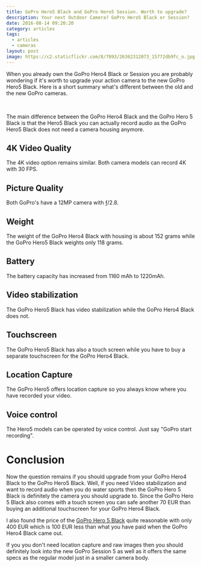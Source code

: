 ```yaml
---
title: GoPro Hero5 Black and GoPro Hero5 Session. Worth to upgrade?
description: Your next Outdoor Camera? GoPro Hero5 Black or Session?
date: 2016-08-14 09:20:20
category: articles
tags:
  - articles
  - cameras
layout: post
image: https://c2.staticflickr.com/8/7093/26362312073_15772db9fc_o.jpg
---
```


<div class="container-fluid">
<div class="row">
<div class="col-md-9" style="padding-left: 0 !important;">
<p>
When you already own the GoPro Hero4 Black or Session you are probably wondering if it's worth to upgrade your action camera to the new GoPro Hero5 Black. Here is a short summary what's different between the old and the new GoPro cameras.
</p>
</div>
<div class="col-md-3">
 <script type="text/javascript" src="//www.avantlink.com/link.php?ml=220479&amp;p=125311&amp;pw=150351&amp;open=_blank"></script>
</div>
</div>
</div>

<amp-img src="https://c2.staticflickr.com/8/7093/26362312073_15772db9fc_o.jpg" layout="responsive" width="1200" height="739" alt="GoPro Hero5 Session upgrade"></amp-img>
<br>
<!--more-->

The main difference between the GoPro Hero4 Black and the GoPro Hero 5 Black is that the Hero5 Black you can actually record audio as the GoPro Hero5 Black does not need a camera housing anymore.

## 4K Video Quality
The 4K video option remains similar. Both camera models can record 4K with 30 FPS.

## Picture Quality
Both GoPro's have a 12MP camera with ƒ/2.8.

## Weight
The weight of the GoPro Hero4 Black with housing is about 152 grams while the GoPro Hero5 Black weights only 118 grams.

## Battery
The battery capacity has increased from 1160 mAh to 1220mAh.

## Video stabilization
The GoPro Hero5 Black has video stabilization while the GoPro Hero4 Black does not.

## Touchscreen
The GoPro Hero5 Black has also a touch screen while you have to buy a separate touchscreen for the GoPro Hero4 Black.

## Location Capture
The GoPro Hero5 offers location capture so you always know where you have recorded your video.

## Voice control
The Hero5 models can be operated by voice control. Just say "GoPro start recording".

# Conclusion
Now the question remains if you should upgrade from your GoPro Hero4 Black to the GoPro Hero5 Black. Well, if you need Video stabilization and want to record audio when you do water sports then the GoPro Hero 5 Black is definitely the camera you should upgrade to. Since the GoPro Hero 5 Black also comes with a touch screen you can safe another 70 EUR than buying an additional touchscreen for your GoPro Hero4 Black.

I also found the price of the <a href="http://amzn.to/2ekq5Zy" rel="nofollow" target="_blank">GoPro Hero 5 Black</a> quite reasonable with only 400 EUR which is 100 EUR less than what you have paid when the GoPro Hero4 Black came out.

If you you don't need location capture and raw images then you should definitely look into the new GoPro Session 5 as well as it offers the same specs as the regular model just in a smaller camera body.

<br>
<script src="//z-na.amazon-adsystem.com/widgets/onejs?MarketPlace=US&adInstanceId=cc781bfd-577f-4efb-9da6-75cb9fc7d1c2"></script>
